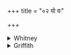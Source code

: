 +++
title = "०२ यो वः"

+++

<details><summary>Whitney</summary>

### Translation
2. The vehemence (*śúṣma*) that is within your hearts, the design that  
has entered into your mind—that I frustrate with the oblation, the ghee;  
in me, O \[my\] fellows, be your satisfaction (*ramáti*).

### Notes
Intended to restrain intending emigrants, apparently; as also vs. 3. All  
the mss., and both editions with them, read *tā́n* at the beginning of  
**c**, although it is unquestionably an error for *tā́m*, referring to  
*ā́kūtim*, as the comm. correctly reads and understands. Only one ms.  
(our Bp.²) has *srīvayāmi*, all the rest *śrīv-*, or its phonetic  
product, *chrīv-*; but SPP. quite unaccountably (against the sense, and  
against the use of √*sīv*, which has no causative conjugation quotable  
before the Lalita-Vistara) adopts *sīvayāmi* from the comm. (=  
*parasparasambaddhān karomi*): Ppp. has *śrevayāmi;* and in **d** (as in  
1 **d**) *sujātās*. The Anukr. should have noted the verse as *nicṛt*.  
⌊Read *yó vó ‘sti* in **a**?⌋
</details>

<details><summary>Griffith</summary>

The inclination which your hearts have harboured, the purpose which hath occupied your spirits, This I annul with sacrifice and butter. In me be your sweet resting-place, O kinsmen.
</details>
